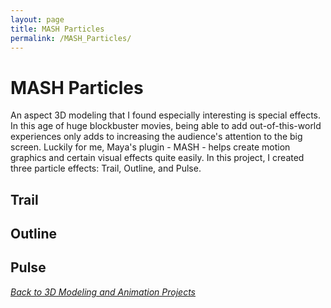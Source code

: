 ```yaml
---
layout: page
title: MASH Particles
permalink: /MASH_Particles/
---
```

# MASH Particles

An aspect 3D modeling that I found especially interesting is special effects. In this age of huge blockbuster movies, being able to add out-of-this-world experiences only adds to increasing the audience's attention to the big screen. Luckily for me, Maya's plugin - MASH - helps create motion graphics and certain visual effects quite easily. In this project, I created three particle effects: Trail, Outline, and Pulse.

## Trail

## Outline

## Pulse

[*Back to 3D Modeling and Animation Projects*]({{site.baseurl}}/Modeling_and_Animation/)